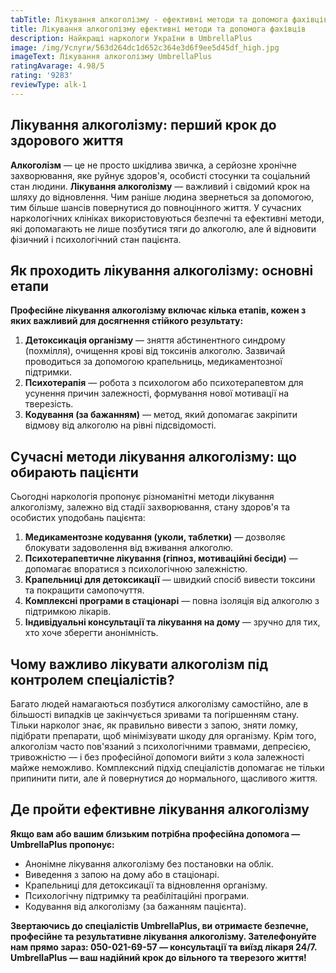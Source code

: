```yaml
---
tabTitle: Лікування алкоголізму - ефективні методи та допомога фахівців
title: Лікування алкоголізму ефективні методи та допомога фахівців
description: Найкращі наркологи України в UmbrellaPlus
image: /img/Услуги/563d264dc1d652c364e3d6f9ee5d45df_high.jpg
imageText: Лікування алкоголізму UmbrellaPlus
ratingAvarage: 4.98/5
rating: '9283'
reviewType: alk-1
---
```


## Лікування алкоголізму: перший крок до здорового життя

**Алкоголізм** — це не просто шкідлива звичка, а серйозне хронічне захворювання, яке руйнує здоров'я, особисті стосунки та соціальний стан людини. **Лікування алкоголізму** — важливий і свідомий крок на шляху до відновлення. Чим раніше людина звернеться за допомогою, тим більше шансів повернутися до повноцінного життя. У сучасних наркологічних клініках використовуються безпечні та ефективні методи, які допомагають не лише позбутися тяги до алкоголю, але й відновити фізичний і психологічний стан пацієнта.

## Як проходить лікування алкоголізму: основні етапи

**Професійне лікування алкоголізму включає кілька етапів, кожен з яких важливий для досягнення стійкого результату:**

1. **Детоксикація організму** — зняття абстинентного синдрому (похмілля), очищення крові від токсинів алкоголю. Зазвичай проводиться за допомогою крапельниць, медикаментозної підтримки.
2. **Психотерапія** — робота з психологом або психотерапевтом для усунення причин залежності, формування нової мотивації на тверезість.
3. **Кодування (за бажанням)** — метод, який допомагає закріпити відмову від алкоголю на рівні підсвідомості.

## Сучасні методи лікування алкоголізму: що обирають пацієнти

Сьогодні наркологія пропонує різноманітні методи лікування алкоголізму, залежно від стадії захворювання, стану здоров'я та особистих уподобань пацієнта:

1. **Медикаментозне кодування (уколи, таблетки)** — дозволяє блокувати задоволення від вживання алкоголю.
2. **Психотерапевтичне лікування (гіпноз, мотиваційні бесіди)** — допомагає впоратися з психологічною залежністю.
3. **Крапельниці для детоксикації** — швидкий спосіб вивести токсини та покращити самопочуття.
4. **Комплексні програми в стаціонарі** — повна ізоляція від алкоголю з підтримкою лікарів.
5. **Індивідуальні консультації та лікування на дому** — зручно для тих, хто хоче зберегти анонімність.

## Чому важливо лікувати алкоголізм під контролем спеціалістів?

Багато людей намагаються позбутися алкоголізму самостійно, але в більшості випадків це закінчується зривами та погіршенням стану. Тільки нарколог знає, як правильно вивести з запою, зняти ломку, підібрати препарати, щоб мінімізувати шкоду для організму. Крім того, алкоголізм часто пов'язаний з психологічними травмами, депресією, тривожністю — і без професійної допомоги вийти з кола залежності майже неможливо. Комплексний підхід спеціалістів допомагає не тільки припинити пити, але й повернутися до нормального, щасливого життя.

## Де пройти ефективне лікування алкоголізму

**Якщо вам або вашим близьким потрібна професійна допомога — UmbrellaPlus пропонує:**

* Анонімне лікування алкоголізму без постановки на облік.
* Виведення з запою на дому або в стаціонарі.
* Крапельниці для детоксикації та відновлення організму.
* Психологічну підтримку та реабілітаційні програми.
* Кодування від алкоголізму (за бажанням пацієнта).

**Звертаючись до спеціалістів UmbrellaPlus, ви отримаєте безпечне, професійне та результативне лікування алкоголізму.
Зателефонуйте нам прямо зараз: 050-021-69-57 — консультації та виїзд лікаря 24/7.
UmbrellaPlus — ваш надійний крок до вільного та тверезого життя!**
